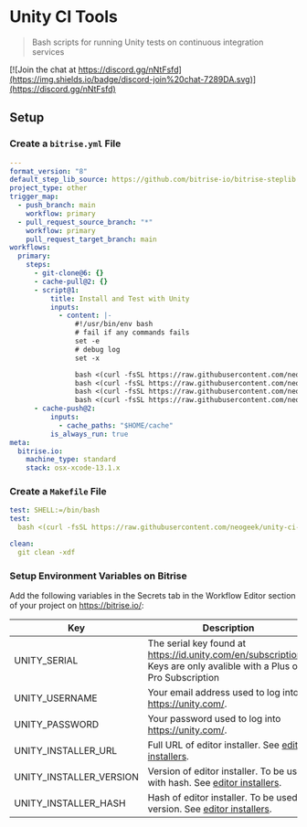 # Unity CI Tools

> Bash scripts for running Unity tests on continuous integration services

[![Join the chat at https://discord.gg/nNtFsfd](https://img.shields.io/badge/discord-join%20chat-7289DA.svg)](https://discord.gg/nNtFsfd)

## Setup

### Create a `bitrise.yml` File

```yaml
---
format_version: "8"
default_step_lib_source: https://github.com/bitrise-io/bitrise-steplib.git
project_type: other
trigger_map:
  - push_branch: main
    workflow: primary
  - pull_request_source_branch: "*"
    workflow: primary
    pull_request_target_branch: main
workflows:
  primary:
    steps:
      - git-clone@6: {}
      - cache-pull@2: {}
      - script@1:
          title: Install and Test with Unity
          inputs:
            - content: |-
                #!/usr/bin/env bash
                # fail if any commands fails
                set -e
                # debug log
                set -x

                bash <(curl -fsSL https://raw.githubusercontent.com/neogeek/unity-ci-tools/v1.1.0/bin/install.sh)
                bash <(curl -fsSL https://raw.githubusercontent.com/neogeek/unity-ci-tools/v1.1.0/bin/auth.sh)
                bash <(curl -fsSL https://raw.githubusercontent.com/neogeek/unity-ci-tools/v1.1.0/bin/test.sh)
                bash <(curl -fsSL https://raw.githubusercontent.com/neogeek/unity-ci-tools/v1.1.0/bin/deauth.sh)
      - cache-push@2:
          inputs:
            - cache_paths: "$HOME/cache"
          is_always_run: true
meta:
  bitrise.io:
    machine_type: standard
    stack: osx-xcode-13.1.x
```

### Create a `Makefile` File

```yaml
test: SHELL:=/bin/bash
test:
  bash <(curl -fsSL https://raw.githubusercontent.com/neogeek/unity-ci-tools/v1.1.0/bin/test.sh)

clean:
  git clean -xdf
```

### Setup Environment Variables on Bitrise

Add the following variables in the Secrets tab in the Workflow Editor section of your project on <https://bitrise.io/>:

| Key                     | Description                                                                                                                                               | Required |
| ----------------------- | --------------------------------------------------------------------------------------------------------------------------------------------------------- | -------- |
| UNITY_SERIAL            | The serial key found at <https://id.unity.com/en/subscriptions>. Keys are only avalible with a Plus or Pro Subscription                                   | Yes      |
| UNITY_USERNAME          | Your email address used to log into <https://unity.com/>.                                                                                                 | Yes      |
| UNITY_PASSWORD          | Your password used to log into <https://unity.com/>.                                                                                                      | Yes      |
| UNITY_INSTALLER_URL     | Full URL of editor installer. See [editor installers](https://github.com/neogeek/get-unity/blob/master/data/editor-installers.json).                      | No       |
| UNITY_INSTALLER_VERSION | Version of editor installer. To be used with hash. See [editor installers](https://github.com/neogeek/get-unity/blob/master/data/editor-installers.json). | No       |
| UNITY_INSTALLER_HASH    | Hash of editor installer. To be used to version. See [editor installers](https://github.com/neogeek/get-unity/blob/master/data/editor-installers.json).   | No       |
